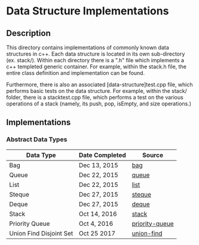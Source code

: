 # Data Structure Implementations

## Description

This directory contains implementations of commonly known data structures in 
c++. Each data structure is located in its own sub-directory (ex. stack/).
Within each directory there is a ".h" file which implements a c++ templeted 
generic container. For example, within the stack.h file, the entire class 
definition and implementation can be found. 

Furthermore, there is also an associated [data-structure]test.cpp file, which 
performs basic tests on the data structure. For example, within the stack/ 
folder, there is a stacktest.cpp file, which performs a test on the various operations 
of a stack (namely, its push, pop, isEmpty, and size operations.)

## Implementations

###  Abstract Data Types

| Data Type | Date Completed | Source |
|---|---|---|
| Bag | Dec 13, 2015 | [bag](https://github.com/rezeile/data-structures/tree/master/bag) |
| Queue | Dec 22, 2015 | [queue](https://github.com/rezeile/data-structures/tree/master/queue)
| List | Dec 22, 2015 | [list](https://github.com/rezeile/data-structures/tree/master/list)
| Steque | Dec 27, 2015 | [steque](https://github.com/rezeile/data-structures/tree/master/steque)
| Deque | Dec 27, 2015 | [deque](https://github.com/rezeile/data-structures/tree/master/deque)
| Stack | Oct 14, 2016 | [stack](https://github.com/rezeile/data-structures/tree/master/stack)
| Priority Queue | Oct 4, 2016 | [priority-queue](https://github.com/rezeile/data-structures/tree/master/priority-queue) 
| Union Find Disjoint Set | Oct 25 2017 |  [union-find](https://github.com/rezeile/data-structures/tree/master/union-find)
